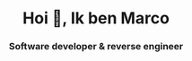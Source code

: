 <h1 align="center">Hoi 👋, Ik ben Marco</h1>
<h3 align="center">Software developer & reverse engineer</h3>
